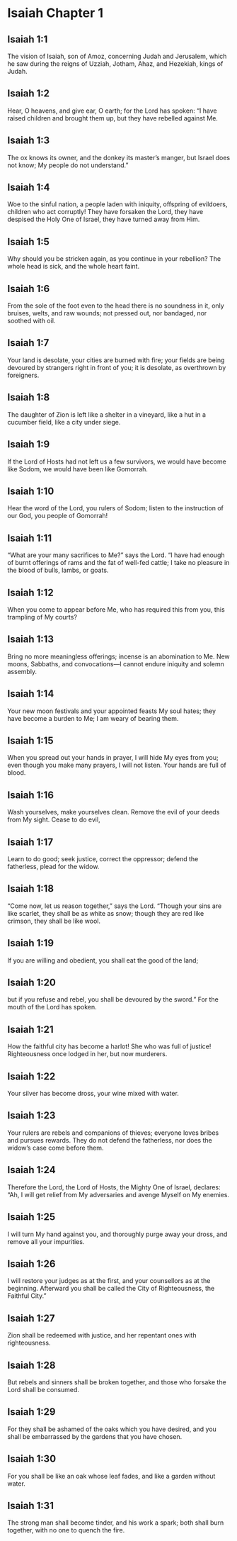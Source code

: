 # Isaiah Chapter 1

## Isaiah 1:1
The vision of Isaiah, son of Amoz, concerning Judah and Jerusalem, which he saw during the reigns of Uzziah, Jotham, Ahaz, and Hezekiah, kings of Judah.

## Isaiah 1:2
Hear, O heavens, and give ear, O earth; for the Lord has spoken: “I have raised children and brought them up, but they have rebelled against Me.

## Isaiah 1:3
The ox knows its owner, and the donkey its master’s manger, but Israel does not know; My people do not understand.”

## Isaiah 1:4
Woe to the sinful nation, a people laden with iniquity, offspring of evildoers, children who act corruptly! They have forsaken the Lord, they have despised the Holy One of Israel, they have turned away from Him.

## Isaiah 1:5
Why should you be stricken again, as you continue in your rebellion? The whole head is sick, and the whole heart faint.

## Isaiah 1:6
From the sole of the foot even to the head there is no soundness in it, only bruises, welts, and raw wounds; not pressed out, nor bandaged, nor soothed with oil.

## Isaiah 1:7
Your land is desolate, your cities are burned with fire; your fields are being devoured by strangers right in front of you; it is desolate, as overthrown by foreigners.

## Isaiah 1:8
The daughter of Zion is left like a shelter in a vineyard, like a hut in a cucumber field, like a city under siege.

## Isaiah 1:9
If the Lord of Hosts had not left us a few survivors, we would have become like Sodom, we would have been like Gomorrah.

## Isaiah 1:10
Hear the word of the Lord, you rulers of Sodom; listen to the instruction of our God, you people of Gomorrah!

## Isaiah 1:11
“What are your many sacrifices to Me?” says the Lord. “I have had enough of burnt offerings of rams and the fat of well-fed cattle; I take no pleasure in the blood of bulls, lambs, or goats.

## Isaiah 1:12
When you come to appear before Me, who has required this from you, this trampling of My courts?

## Isaiah 1:13
Bring no more meaningless offerings; incense is an abomination to Me. New moons, Sabbaths, and convocations—I cannot endure iniquity and solemn assembly.

## Isaiah 1:14
Your new moon festivals and your appointed feasts My soul hates; they have become a burden to Me; I am weary of bearing them.

## Isaiah 1:15
When you spread out your hands in prayer, I will hide My eyes from you; even though you make many prayers, I will not listen. Your hands are full of blood.

## Isaiah 1:16
Wash yourselves, make yourselves clean. Remove the evil of your deeds from My sight. Cease to do evil,

## Isaiah 1:17
Learn to do good; seek justice, correct the oppressor; defend the fatherless, plead for the widow.

## Isaiah 1:18
“Come now, let us reason together,” says the Lord. “Though your sins are like scarlet, they shall be as white as snow; though they are red like crimson, they shall be like wool.

## Isaiah 1:19
If you are willing and obedient, you shall eat the good of the land;

## Isaiah 1:20
but if you refuse and rebel, you shall be devoured by the sword.” For the mouth of the Lord has spoken.

## Isaiah 1:21
How the faithful city has become a harlot! She who was full of justice! Righteousness once lodged in her, but now murderers.

## Isaiah 1:22
Your silver has become dross, your wine mixed with water.

## Isaiah 1:23
Your rulers are rebels and companions of thieves; everyone loves bribes and pursues rewards. They do not defend the fatherless, nor does the widow’s case come before them.

## Isaiah 1:24
Therefore the Lord, the Lord of Hosts, the Mighty One of Israel, declares: “Ah, I will get relief from My adversaries and avenge Myself on My enemies.

## Isaiah 1:25
I will turn My hand against you, and thoroughly purge away your dross, and remove all your impurities.

## Isaiah 1:26
I will restore your judges as at the first, and your counsellors as at the beginning. Afterward you shall be called the City of Righteousness, the Faithful City.”

## Isaiah 1:27
Zion shall be redeemed with justice, and her repentant ones with righteousness.

## Isaiah 1:28
But rebels and sinners shall be broken together, and those who forsake the Lord shall be consumed.

## Isaiah 1:29
For they shall be ashamed of the oaks which you have desired, and you shall be embarrassed by the gardens that you have chosen.

## Isaiah 1:30
For you shall be like an oak whose leaf fades, and like a garden without water.

## Isaiah 1:31
The strong man shall become tinder, and his work a spark; both shall burn together, with no one to quench the fire.

